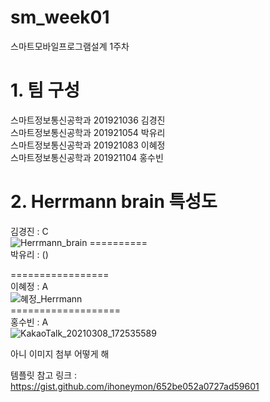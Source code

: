 # sm_week01
스마트모바일프로그램설계 1주차
# 1. 팀 구성   
  스마트정보통신공학과 201921036 김경진   
  스마트정보통신공학과 201921054 박유리   
  스마트정보통신공학과 201921083 이혜정   
  스마트정보통신공학과 201921104 홍수빈   
# 2. Herrmann brain 특성도
  김경진 : C   
  ![Herrmann_brain](https://user-images.githubusercontent.com/57963888/110299358-e8f7a600-8038-11eb-8157-722e89ea0ebc.jpg)
      ==========   
  박유리 :  ()  
     
  =================   
  이혜정 : A   
  ![혜정_Herrmann](https://user-images.githubusercontent.com/57963888/110299127-aa61eb80-8038-11eb-9b8d-f5fe942c11d5.jpg)  
     ===================   
  홍수빈 : A   
  ![KakaoTalk_20210308_172535589](https://user-images.githubusercontent.com/76034369/110294599-65878600-8033-11eb-9206-55f5aae1f11a.png)     
  
아니 이미지 첨부 어떻게 해





템플릿 참고 링크 : https://gist.github.com/ihoneymon/652be052a0727ad59601

